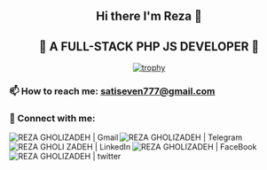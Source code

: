 
 

<div align="center">
 
 ## Hi there I'm Reza 👋
## 🔭  A FULL-STACK PHP JS DEVELOPER 👯
 
[![trophy](https://github-profile-trophy.vercel.app/?username=satiseven&theme=monokai&row=1&column=6)](https://github.com/ryo-ma/github-profile-trophy)

 </div>
 
### 📫  How to reach me: satiseven777@gmail.com

 ### 🤝 Connect with me:


<a href="mailto:satiseven777@gmail.com"><img align="left" src="https://img.shields.io/badge/Gmail-D14836?style=for-the-badge&logo=gmail&logoColor=white" alt="REZA GHOLIZADEH | Gmail"  /></a>

<a href="https://t.me/satisevenm"><img align="left" src="https://img.shields.io/badge/Telegram-2CA5E0?style=for-the-badge&logo=telegram&logoColor=white" alt="REZA GHOLIZADEH | Telegram"  /></a>
<a href="https://www.linkedin.com/in/satiseven/"><img align="left" src="https://img.shields.io/badge/LinkedIn-0077B5?style=for-the-badge&logo=linkedin&logoColor=white" alt="REZA GHOLI ZADEH | LinkedIn"  /></a>

<a href="https://www.facebook.com/satiseven"><img align="left" src="https://img.shields.io/badge/Facebook-1877F2?style=for-the-badge&logo=facebook&logoColor=white" alt="REZA GHOLIZADEH | FaceBook"  /></a>

<a href="https://twitter.com/rizaguli"><img align="left" src="https://img.shields.io/badge/Twitter-1DA1F2?style=for-the-badge&logo=twitter&logoColor=white" alt="REZA GHOLIZADEH | twitter"  /></a>


</br>
<!--
**satiseven/satiseven** is a ✨ _special_ ✨ repository because its `README.md` (this file) appears on your GitHub profile.

Here are some ideas to get you started:

- 🔭 I’m currently working on ...
- 🌱 I’m currently learning ...
- 👯 I’m looking to collaborate on ...
- 🤔 I’m looking for help with ...
- 💬 Ask me about ...
- 📫 How to reach me: ...
- 😄 Pronouns: ...
- ⚡ Fun fact: ...
-->
